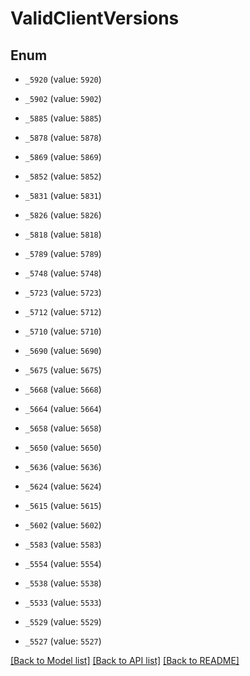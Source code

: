 # ValidClientVersions

## Enum


* `_5920` (value: `5920`)

* `_5902` (value: `5902`)

* `_5885` (value: `5885`)

* `_5878` (value: `5878`)

* `_5869` (value: `5869`)

* `_5852` (value: `5852`)

* `_5831` (value: `5831`)

* `_5826` (value: `5826`)

* `_5818` (value: `5818`)

* `_5789` (value: `5789`)

* `_5748` (value: `5748`)

* `_5723` (value: `5723`)

* `_5712` (value: `5712`)

* `_5710` (value: `5710`)

* `_5690` (value: `5690`)

* `_5675` (value: `5675`)

* `_5668` (value: `5668`)

* `_5664` (value: `5664`)

* `_5658` (value: `5658`)

* `_5650` (value: `5650`)

* `_5636` (value: `5636`)

* `_5624` (value: `5624`)

* `_5615` (value: `5615`)

* `_5602` (value: `5602`)

* `_5583` (value: `5583`)

* `_5554` (value: `5554`)

* `_5538` (value: `5538`)

* `_5533` (value: `5533`)

* `_5529` (value: `5529`)

* `_5527` (value: `5527`)


[[Back to Model list]](../README.md#documentation-for-models) [[Back to API list]](../README.md#documentation-for-api-endpoints) [[Back to README]](../README.md)


